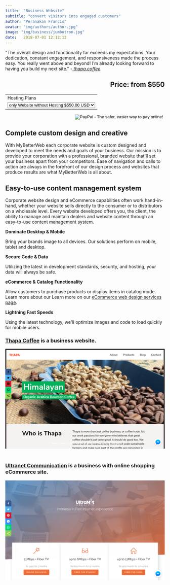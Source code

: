 ```yaml
---
title:  "Business Website"
subtitle: "convert visitors into engaged customers"
author: "Peranakan Francis"
avatar: "img/authors/author.jpg"
image: "img/business/jumbotron.jpg"
date:   2018-07-01 12:12:12
---
```


"The overall design and functionality far exceeds my expectations. Your dedication, constant engagement, and responsiveness made the process easy. You really went above and beyond! I’m already looking forward to having you build my next site." -<a href="https://thapa.coffee" target="_blank"><i> thapa.coffee</i></a>

<div style="text-align: right">
<h2>Price: from $550</h2></div>
<div align="right">
<form action="https://www.paypal.com/cgi-bin/webscr" method="post" target="_top">
<input type="hidden" name="cmd" value="_s-xclick">
<input type="hidden" name="hosted_button_id" value="V7RUYG9WTASGC">
<table>
<tr><td><input type="hidden" name="on0" value="Business Website Development">Hosting Plans</td></tr><tr><td><select name="os0">
	<option value="only Website without Hosting">only Website without Hosting $550.00 USD</option>
	<option value="1 year Hosting">1 year Hosting $600.00 USD</option>
</select> </td></tr>
</table>
<input type="hidden" name="currency_code" value="USD">
<input type="image" src="https://www.paypalobjects.com/en_US/i/btn/btn_buynowCC_LG.gif" border="0" name="submit" alt="PayPal - The safer, easier way to pay online!">
<img alt="" border="0" src="https://www.paypalobjects.com/en_US/i/scr/pixel.gif" width="1" height="1">
</form>
</div>

## Complete custom design and creative
With MyBetterWeb each corporate website is custom designed and developed to meet the needs and goals of your business. Our mission is to provide your corporation with a professional, branded website that'll set your business apart from your competitors. Ease of navigation and calls to action are always in the forefront of our design process and websites that produce results are what MyBetterWeb is all about.

## Easy-to-use content management system
Corporate website design and eCommerce capabilities often work hand-in-hand, whether your website sells directly to the consumer or to distributors on a wholesale level. Every website developed offers you, the client, the ability to manage and maintain dealers and website content through an easy-to-use content management system.

**Dominate Desktop & Mobile**

Bring your brands image to all devices. Our solutions perform on mobile, tablet and desktop.

**Secure Code & Data**

Utilizing the latest in development standards, security, and hosting, your data will always be safe.

**eCommerce & Catalog Functionality**

Allow customers to purchase products or display items in catalog mode. Learn more about our Learn more on our <a href="https://mybetterweb.site/#/2018/09/10/ecommerce-online-shop" target="_blank" class="effect-underline">eCommerce web design services page</a>.

**Lightning Fast Speeds**

Using the latest technology, we'll optimize images and code to load quickly for mobile users.

### [Thapa Coffee](https://thapa.coffee) is a business website.
<div class="img">
<a href="https://thapa.coffee" target="_blank"><img src="img/business/thapa.png" width="640"></div>
<br/>

### [Ultranet Communication](https://ultranet.netlify.com) is a business with online shopping eCommerce site.
<div class="img">
<a href="https://ultranet.netlify.com" target="_blank"><img src="img/business/ultranet.png" width="640"></div>
<br/>
